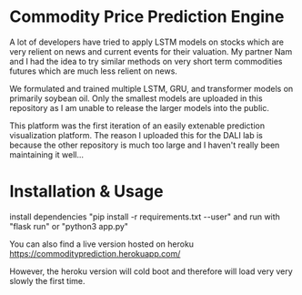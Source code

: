 # Commodity Price Prediction Engine
A lot of developers have tried to apply LSTM models on stocks which are very relient on news and current events for their valuation. My partner Nam and I had the idea to try similar methods on very short term commodities futures which are much less relient on news.

We formulated and trained multiple LSTM, GRU, and transformer models on primarily soybean oil. Only the smallest models are uploaded in this repository as I am unable to release the larger models into the public.

This platform was the first iteration of an easily extenable prediction visualization platform. The reason I uploaded this for the DALI lab is because the other repository is much too large and I haven't really been maintaining it well...


# Installation & Usage
install dependencies "pip install -r requirements.txt --user" and run with "flask run" or "python3 app.py"

You can also find a live version hosted on heroku https://commodityprediction.herokuapp.com/

However, the heroku version will cold boot and therefore will load very very slowly the first time.

